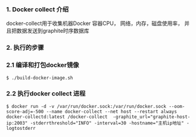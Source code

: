 ### 1. Docker collect 介绍
   docker-collect用于收集机器Docker 容器CPU， 网络，内存，磁盘使用率， 并且把数据发送到graphite时序数据库

### 2. 执行的步骤
### 2.1 编译和打包docker镜像 
```
$ ./build-docker-image.sh
```

### 2.2 执行docker collect 进程
```
$ docker run -d -v /var/run/docker.sock:/var/run/docker.sock --oom-score-adj=-500 --name docker-collect --net host --restart always docker-collectd:latest /docker-collect  -graphite_url="graphite-host-ip:2003" -stderrthreshold="INFO" -interval=30 -hostname="主机ip地址" -logtostderr
```
